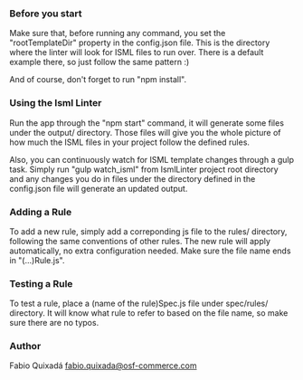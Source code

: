 ### Before you start 
Make sure that, before running any command, you set the "rootTemplateDir" property in the config.json file. This is the directory where the linter will look for ISML files to run over. There is a default example there, so just follow the same pattern :)

And of course, don't forget to run "npm install".


### Using the Isml Linter
Run the app through the "npm start" command, it will generate some files under the output/ directory. Those files will give you the whole picture of how much the ISML files in your project follow the defined rules.

Also, you can continuously watch for ISML template changes through a gulp task. Simply run "gulp watch_isml" from IsmlLinter project root directory and any changes you do in files under the directory defined in the config.json file will generate an updated output.


### Adding a Rule
To add a new rule, simply add a correponding js file to the rules/ directory, following the same conventions of other rules. The new rule will apply automatically, no extra configuration needed. Make sure the file name ends in "(...)Rule.js".


### Testing a Rule
To test a rule, place a (name of the rule)Spec.js file under spec/rules/ directory. It will know what rule to refer to based on the file name, so make sure there are no typos.


### Author
Fabio Quixadá <fabio.quixada@osf-commerce.com>
